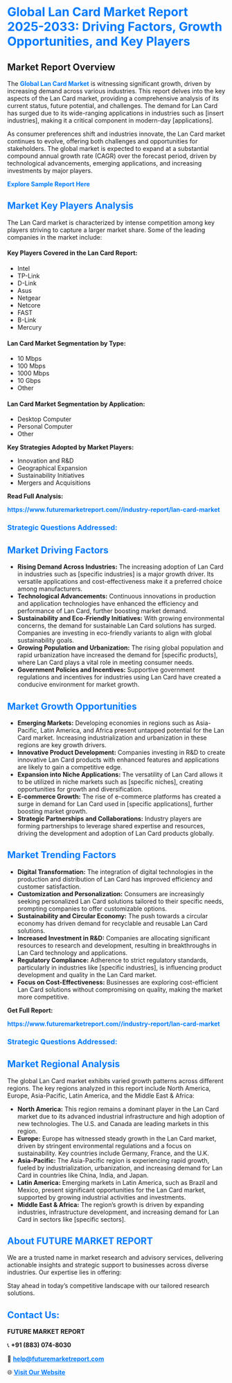 <h1 style="color: #007BFF;">Global Lan Card Market Report 2025-2033: Driving Factors, Growth Opportunities, and Key Players</h1>

<section id="overview">
<h2>Market Report Overview</h2>
<p>The <a href="https://www.futuremarketreport.com//industry-report/lan-card-market" style="color: #007BFF; text-decoration: none;"><strong>Global Lan Card Market</strong></a> is witnessing significant growth, driven by increasing demand across various industries. This report delves into the key aspects of the Lan Card market, providing a comprehensive analysis of its current status, future potential, and challenges. The demand for Lan Card has surged due to its wide-ranging applications in industries such as [insert industries], making it a critical component in modern-day [applications].</p>
<p>As consumer preferences shift and industries innovate, the Lan Card market continues to evolve, offering both challenges and opportunities for stakeholders. The global market is expected to expand at a substantial compound annual growth rate (CAGR) over the forecast period, driven by technological advancements, emerging applications, and increasing investments by major players.</p>
</section>

<section id="overview">
<p><a href="https://www.futuremarketreport.com//request-sample/reportId=50332" style="color: #007BFF; text-decoration: none;"><strong>Explore Sample Report Here</strong></a></p>
</section>

<section id="key-players">
<h2 style="color: #007BFF;">Market Key Players Analysis</h2>
<p>The Lan Card market is characterized by intense competition among key players striving to capture a larger market share. Some of the leading companies in the market include:</p>
<h4>Key Players Covered in the Lan Card Report:</h4>
<ul><li>Intel</li><li>TP-Link</li><li>D-Link</li><li>Asus</li><li>Netgear</li><li>Netcore</li><li>FAST</li><li>B-Link</li><li>Mercury</li></ul>
<h4>Lan Card Market Segmentation by Type:</h4>
<ul><li>10 Mbps</li><li>100 Mbps</li><li>1000 Mbps</li><li>10 Gbps</li><li>Other</li></ul>

<h4>Lan Card Market Segmentation by Application:</h4>
<ul><li>Desktop Computer</li><li>Personal Computer</li><li>Other</li></ul>
<p><strong>Key Strategies Adopted by Market Players:</strong></p>
<ul>
<li>Innovation and R&D</li>
<li>Geographical Expansion</li>
<li>Sustainability Initiatives</li>
<li>Mergers and Acquisitions</li>
</ul>
</section>

<section>
<p><strong>Read Full Analysis: </strong></p><a href="https://www.futuremarketreport.com//industry-report/lan-card-market" style="color: #007BFF; text-decoration: none;"><strong>https://www.futuremarketreport.com//industry-report/lan-card-market</strong></a>
<h3 style="color: #007BFF;">Strategic Questions Addressed:</h3>
</section>

<section id="driving-factors">
<h2 style="color: #007BFF;">Market Driving Factors</h2>
<ul>
<li><strong>Rising Demand Across Industries:</strong> The increasing adoption of Lan Card in industries such as [specific industries] is a major growth driver. Its versatile applications and cost-effectiveness make it a preferred choice among manufacturers.</li>
<li><strong>Technological Advancements:</strong> Continuous innovations in production and application technologies have enhanced the efficiency and performance of Lan Card, further boosting market demand.</li>
<li><strong>Sustainability and Eco-Friendly Initiatives:</strong> With growing environmental concerns, the demand for sustainable Lan Card solutions has surged. Companies are investing in eco-friendly variants to align with global sustainability goals.</li>
<li><strong>Growing Population and Urbanization:</strong> The rising global population and rapid urbanization have increased the demand for [specific products], where Lan Card plays a vital role in meeting consumer needs.</li>
<li><strong>Government Policies and Incentives:</strong> Supportive government regulations and incentives for industries using Lan Card have created a conducive environment for market growth.</li>
</ul>
</section>

<section id="growth-opportunities">
<h2 style="color: #007BFF;">Market Growth Opportunities</h2>
<ul>
<li><strong>Emerging Markets:</strong> Developing economies in regions such as Asia-Pacific, Latin America, and Africa present untapped potential for the Lan Card market. Increasing industrialization and urbanization in these regions are key growth drivers.</li>
<li><strong>Innovative Product Development:</strong> Companies investing in R&D to create innovative Lan Card products with enhanced features and applications are likely to gain a competitive edge.</li>
<li><strong>Expansion into Niche Applications:</strong> The versatility of Lan Card allows it to be utilized in niche markets such as [specific niches], creating opportunities for growth and diversification.</li>
<li><strong>E-commerce Growth:</strong> The rise of e-commerce platforms has created a surge in demand for Lan Card used in [specific applications], further boosting market growth.</li>
<li><strong>Strategic Partnerships and Collaborations:</strong> Industry players are forming partnerships to leverage shared expertise and resources, driving the development and adoption of Lan Card products globally.</li>
</ul>
</section>

<section id="trending-factors">
<h2 style="color: #007BFF;">Market Trending Factors</h2>
<ul>
<li><strong>Digital Transformation:</strong> The integration of digital technologies in the production and distribution of Lan Card has improved efficiency and customer satisfaction.</li>
<li><strong>Customization and Personalization:</strong> Consumers are increasingly seeking personalized Lan Card solutions tailored to their specific needs, prompting companies to offer customizable options.</li>
<li><strong>Sustainability and Circular Economy:</strong> The push towards a circular economy has driven demand for recyclable and reusable Lan Card solutions.</li>
<li><strong>Increased Investment in R&D:</strong> Companies are allocating significant resources to research and development, resulting in breakthroughs in Lan Card technology and applications.</li>
<li><strong>Regulatory Compliance:</strong> Adherence to strict regulatory standards, particularly in industries like [specific industries], is influencing product development and quality in the Lan Card market.</li>
<li><strong>Focus on Cost-Effectiveness:</strong> Businesses are exploring cost-efficient Lan Card solutions without compromising on quality, making the market more competitive.</li>
</ul>
</section>

<section>
<p><strong>Get Full Report: </strong></p><a href="https://www.futuremarketreport.com//industry-report/lan-card-market" style="color: #007BFF; text-decoration: none;"><strong>https://www.futuremarketreport.com//industry-report/lan-card-market</strong></a>
<h3 style="color: #007BFF;">Strategic Questions Addressed:</h3>
</section>


<section id="regional-analysis">
<h2 style="color: #007BFF;">Market Regional Analysis</h2>
<p>The global Lan Card market exhibits varied growth patterns across different regions. The key regions analyzed in this report include North America, Europe, Asia-Pacific, Latin America, and the Middle East & Africa:</p>
<ul>
<li><strong>North America:</strong> This region remains a dominant player in the Lan Card market due to its advanced industrial infrastructure and high adoption of new technologies. The U.S. and Canada are leading markets in this region.</li>
<li><strong>Europe:</strong> Europe has witnessed steady growth in the Lan Card market, driven by stringent environmental regulations and a focus on sustainability. Key countries include Germany, France, and the U.K.</li>
<li><strong>Asia-Pacific:</strong> The Asia-Pacific region is experiencing rapid growth, fueled by industrialization, urbanization, and increasing demand for Lan Card in countries like China, India, and Japan.</li>
<li><strong>Latin America:</strong> Emerging markets in Latin America, such as Brazil and Mexico, present significant opportunities for the Lan Card market, supported by growing industrial activities and investments.</li>
<li><strong>Middle East & Africa:</strong> The region’s growth is driven by expanding industries, infrastructure development, and increasing demand for Lan Card in sectors like [specific sectors].</li>
</ul>
</section>

<footer>
<h2 style="color: #007BFF;">About FUTURE MARKET REPORT</h2>
<p>We are a trusted name in market research and advisory services, delivering actionable insights and strategic support to businesses across diverse industries. Our expertise lies in offering:</p>

<p>Stay ahead in today’s competitive landscape with our tailored research solutions.</p>

<h2 style="color: #007BFF;">Contact Us:</h2>
<p><strong>FUTURE MARKET REPORT</strong></p>
<p>📞 <strong>+91 (883) 074-8030</strong></p>
<p>📧 <strong><a href="mailto:help@futuremarketreport.com" style="color: #007BFF;">help@futuremarketreport.com</a></strong></p>
<p>🌐 <strong><a href="https://www.futuremarketreport.com/" style="color: #007BFF;">Visit Our Website</a></strong></p>
</footer>